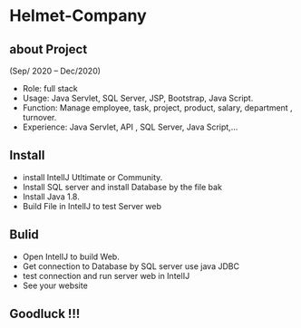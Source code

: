 # Helmet-Company
## about Project
(Sep/ 2020 – Dec/2020)
- Role: full stack 
- Usage: 
Java Servlet, SQL Server, JSP, Bootstrap, Java Script.
- Function: 
Manage employee, task, project, product, salary, 
department , turnover.
- Experience: 
Java Servlet, API , SQL Server, Java Script,…
## Install
- install IntelIJ Utltimate or Community.
- Install SQL server and install Database by the file bak
- Install Java 1.8.
- Build File in IntelIJ to test Server web
## Bulid 
- Open IntelIJ to build Web.
- Get connection to Database by SQL server use java JDBC
- test connection and run server web in IntelIJ
- See your website
## Goodluck !!!
